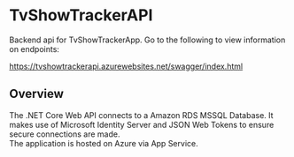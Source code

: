 # TvShowTrackerAPI
Backend api for TvShowTrackerApp.  Go to the following to view information on endpoints:

https://tvshowtrackerapi.azurewebsites.net/swagger/index.html

## Overview
The .NET Core Web API connects to a Amazon RDS MSSQL Database.  It makes use of Microsoft Identity Server and JSON Web Tokens to ensure secure connections are made.  
The application is hosted on Azure via App Service.

